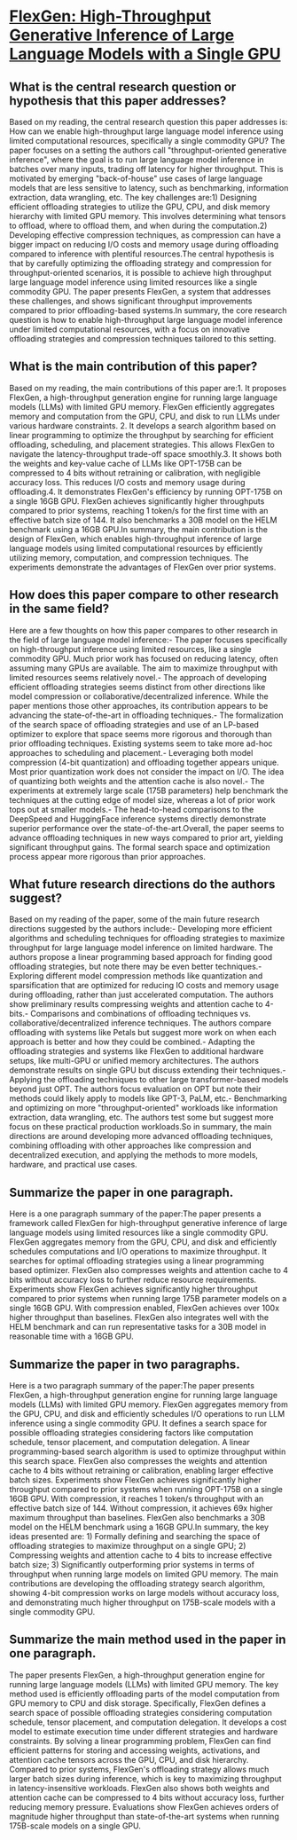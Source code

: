 # [FlexGen: High-Throughput Generative Inference of Large Language Models   with a Single GPU](https://arxiv.org/abs/2303.06865)

## What is the central research question or hypothesis that this paper addresses?

Based on my reading, the central research question this paper addresses is: How can we enable high-throughput large language model inference using limited computational resources, specifically a single commodity GPU? The paper focuses on a setting the authors call "throughput-oriented generative inference", where the goal is to run large language model inference in batches over many inputs, trading off latency for higher throughput. This is motivated by emerging "back-of-house" use cases of large language models that are less sensitive to latency, such as benchmarking, information extraction, data wrangling, etc.  The key challenges are:1) Designing efficient offloading strategies to utilize the GPU, CPU, and disk memory hierarchy with limited GPU memory. This involves determining what tensors to offload, where to offload them, and when during the computation.2) Developing effective compression techniques, as compression can have a bigger impact on reducing I/O costs and memory usage during offloading compared to inference with plentiful resources.The central hypothesis is that by carefully optimizing the offloading strategy and compression for throughput-oriented scenarios, it is possible to achieve high throughput large language model inference using limited resources like a single commodity GPU. The paper presents FlexGen, a system that addresses these challenges, and shows significant throughput improvements compared to prior offloading-based systems.In summary, the core research question is how to enable high-throughput large language model inference under limited computational resources, with a focus on innovative offloading strategies and compression techniques tailored to this setting.


## What is the main contribution of this paper?

Based on my reading, the main contributions of this paper are:1. It proposes FlexGen, a high-throughput generation engine for running large language models (LLMs) with limited GPU memory. FlexGen efficiently aggregates memory and computation from the GPU, CPU, and disk to run LLMs under various hardware constraints. 2. It develops a search algorithm based on linear programming to optimize the throughput by searching for efficient offloading, scheduling, and placement strategies. This allows FlexGen to navigate the latency-throughput trade-off space smoothly.3. It shows both the weights and key-value cache of LLMs like OPT-175B can be compressed to 4 bits without retraining or calibration, with negligible accuracy loss. This reduces I/O costs and memory usage during offloading.4. It demonstrates FlexGen's efficiency by running OPT-175B on a single 16GB GPU. FlexGen achieves significantly higher throughputs compared to prior systems, reaching 1 token/s for the first time with an effective batch size of 144. It also benchmarks a 30B model on the HELM benchmark using a 16GB GPU.In summary, the main contribution is the design of FlexGen, which enables high-throughput inference of large language models using limited computational resources by efficiently utilizing memory, computation, and compression techniques. The experiments demonstrate the advantages of FlexGen over prior systems.


## How does this paper compare to other research in the same field?

Here are a few thoughts on how this paper compares to other research in the field of large language model inference:- The paper focuses specifically on high-throughput inference using limited resources, like a single commodity GPU. Much prior work has focused on reducing latency, often assuming many GPUs are available. The aim to maximize throughput with limited resources seems relatively novel.- The approach of developing efficient offloading strategies seems distinct from other directions like model compression or collaborative/decentralized inference. While the paper mentions those other approaches, its contribution appears to be advancing the state-of-the-art in offloading techniques.- The formalization of the search space of offloading strategies and use of an LP-based optimizer to explore that space seems more rigorous and thorough than prior offloading techniques. Existing systems seem to take more ad-hoc approaches to scheduling and placement.- Leveraging both model compression (4-bit quantization) and offloading together appears unique. Most prior quantization work does not consider the impact on I/O. The idea of quantizing both weights and the attention cache is also novel.- The experiments at extremely large scale (175B parameters) help benchmark the techniques at the cutting edge of model size, whereas a lot of prior work tops out at smaller models.- The head-to-head comparisons to the DeepSpeed and HuggingFace inference systems directly demonstrate superior performance over the state-of-the-art.Overall, the paper seems to advance offloading techniques in new ways compared to prior art, yielding significant throughput gains. The formal search space and optimization process appear more rigorous than prior approaches.


## What future research directions do the authors suggest?

Based on my reading of the paper, some of the main future research directions suggested by the authors include:- Developing more efficient algorithms and scheduling techniques for offloading strategies to maximize throughput for large language model inference on limited hardware. The authors propose a linear programming based approach for finding good offloading strategies, but note there may be even better techniques.- Exploring different model compression methods like quantization and sparsification that are optimized for reducing IO costs and memory usage during offloading, rather than just accelerated computation. The authors show preliminary results compressing weights and attention cache to 4-bits.- Comparisons and combinations of offloading techniques vs. collaborative/decentralized inference techniques. The authors compare offloading with systems like Petals but suggest more work on when each approach is better and how they could be combined.- Adapting the offloading strategies and systems like FlexGen to additional hardware setups, like multi-GPU or unified memory architectures. The authors demonstrate results on single GPU but discuss extending their techniques.- Applying the offloading techniques to other large transformer-based models beyond just OPT. The authors focus evaluation on OPT but note their methods could likely apply to models like GPT-3, PaLM, etc.- Benchmarking and optimizing on more "throughput-oriented" workloads like information extraction, data wrangling, etc. The authors test some but suggest more focus on these practical production workloads.So in summary, the main directions are around developing more advanced offloading techniques, combining offloading with other approaches like compression and decentralized execution, and applying the methods to more models, hardware, and practical use cases.


## Summarize the paper in one paragraph.

Here is a one paragraph summary of the paper:The paper presents a framework called FlexGen for high-throughput generative inference of large language models using limited resources like a single commodity GPU. FlexGen aggregates memory from the GPU, CPU, and disk and efficiently schedules computations and I/O operations to maximize throughput. It searches for optimal offloading strategies using a linear programming based optimizer. FlexGen also compresses weights and attention cache to 4 bits without accuracy loss to further reduce resource requirements. Experiments show FlexGen achieves significantly higher throughput compared to prior systems when running large 175B parameter models on a single 16GB GPU. With compression enabled, FlexGen achieves over 100x higher throughput than baselines. FlexGen also integrates well with the HELM benchmark and can run representative tasks for a 30B model in reasonable time with a 16GB GPU.


## Summarize the paper in two paragraphs.

Here is a two paragraph summary of the paper:The paper presents FlexGen, a high-throughput generation engine for running large language models (LLMs) with limited GPU memory. FlexGen aggregates memory from the GPU, CPU, and disk and efficiently schedules I/O operations to run LLM inference using a single commodity GPU. It defines a search space for possible offloading strategies considering factors like computation schedule, tensor placement, and computation delegation. A linear programming-based search algorithm is used to optimize throughput within this search space. FlexGen also compresses the weights and attention cache to 4 bits without retraining or calibration, enabling larger effective batch sizes. Experiments show FlexGen achieves significantly higher throughput compared to prior systems when running OPT-175B on a single 16GB GPU. With compression, it reaches 1 token/s throughput with an effective batch size of 144. Without compression, it achieves 69x higher maximum throughput than baselines. FlexGen also benchmarks a 30B model on the HELM benchmark using a 16GB GPU.In summary, the key ideas presented are: 1) Formally defining and searching the space of offloading strategies to maximize throughput on a single GPU; 2) Compressing weights and attention cache to 4 bits to increase effective batch size; 3) Significantly outperforming prior systems in terms of throughput when running large models on limited GPU memory. The main contributions are developing the offloading strategy search algorithm, showing 4-bit compression works on large models without accuracy loss, and demonstrating much higher throughput on 175B-scale models with a single commodity GPU.


## Summarize the main method used in the paper in one paragraph.

The paper presents FlexGen, a high-throughput generation engine for running large language models (LLMs) with limited GPU memory. The key method used is efficiently offloading parts of the model computation from GPU memory to CPU and disk storage. Specifically, FlexGen defines a search space of possible offloading strategies considering computation schedule, tensor placement, and computation delegation. It develops a cost model to estimate execution time under different strategies and hardware constraints. By solving a linear programming problem, FlexGen can find efficient patterns for storing and accessing weights, activations, and attention cache tensors across the GPU, CPU, and disk hierarchy. Compared to prior systems, FlexGen's offloading strategy allows much larger batch sizes during inference, which is key to maximizing throughput in latency-insensitive workloads. FlexGen also shows both weights and attention cache can be compressed to 4 bits without accuracy loss, further reducing memory pressure. Evaluations show FlexGen achieves orders of magnitude higher throughput than state-of-the-art systems when running 175B-scale models on a single GPU.
